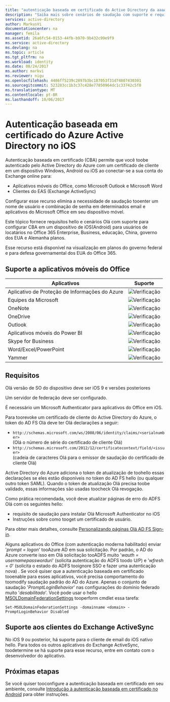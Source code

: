 ```yaml
---
title: "autenticação baseada em certificado do Active Directory da aaaAzure no iOS | Microsoft Docs"
description: "Saiba mais sobre cenários de saudação com suporte e requisitos de saudação para configurar a autenticação baseada em certificado em soluções com dispositivos iOS"
services: active-directory
author: MarkusVi
documentationcenter: na
manager: femila
ms.assetid: 26a6fc54-0153-44fb-b970-9b432c99e9f9
ms.service: active-directory
ms.devlang: na
ms.topic: article
ms.tgt_pltfrm: na
ms.workload: identity
ms.date: 08/24/2017
ms.author: markvi
ms.reviewer: nigu
ms.openlocfilehash: 4486ff5239c2897b3bc187053f31d74807430301
ms.sourcegitcommit: 523283cc1b3c37c428e77850964dc1c33742c5f0
ms.translationtype: MT
ms.contentlocale: pt-BR
ms.lasthandoff: 10/06/2017
---
```

# <a name="azure-active-directory-certificate-based-authentication-on-ios"></a>Autenticação baseada em certificado do Azure Active Directory no iOS

Autenticação baseada em certificado (CBA) permite que você toobe autenticado pelo Active Directory do Azure com um certificado de cliente em um dispositivo Windows, Android ou iOS ao conectar-se a sua conta do Exchange online para: 

* Aplicativos móveis do Office, como Microsoft Outlook e Microsoft Word   
* Clientes do EAS (Exchange ActiveSync) 

Configurar esse recurso elimina a necessidade de saudação tooenter um nome de usuário e combinação de senha em determinados email e aplicativos do Microsoft Office em seu dispositivo móvel. 

Este tópico fornece requisitos hello e cenários Olá com suporte para configurar CBA em um dispositivo de iOS(Android) para usuários de locatários no Office 365 Enterprise, Business, educação, China, governo dos EUA e Alemanha planos.

Esse recurso está disponível na visualização em planos do governo federal e para defesa governamental dos EUA do Office 365.




## <a name="office-mobile-applications-support"></a>Suporte a aplicativos móveis do Office

| Aplicativos | Suporte |
| --- | --- |
| Aplicativo de Proteção de Informações do Azure |![Verificação][1] |
| Equipes da Microsoft |![Verificação][1] |
| OneNote |![Verificação][1] |
| OneDrive |![Verificação][1] |
| Outlook |![Verificação][1] |
| Aplicativos móveis do Power BI |![Verificação][1] |
| Skype for Business |![Verificação][1] |
| Word/Excel/PowerPoint |![Verificação][1] |
| Yammer |![Verificação][1] |


## <a name="requirements"></a>Requisitos 

Olá versão de SO do dispositivo deve ser iOS 9 e versões posteriores 

Um servidor de federação deve ser configurado.  

É necessário um Microsoft Authenticator para aplicativos do Office em iOS.  

Para toorevoke um certificado de cliente do Active Directory do Azure, o token do AD FS Olá deve ter Olá declarações a seguir:  

* `http://schemas.microsoft.com/ws/2008/06/identity/claims/<serialnumber>`  
  (Olá o número de série do certificado de cliente Olá) 
* `http://schemas.microsoft.com/2012/12/certificatecontext/field/<issuer>`  
  (cadeia de caracteres Olá para o emissor de saudação do certificado de cliente Olá) 

Active Directory do Azure adiciona o token de atualização de toohello essas declarações se eles estão disponíveis no token do AD FS hello (ou qualquer outro token SAML). Quando o token de atualização Olá precisa toobe validado, essas informações são usadas toocheck Olá revogação. 

Como prática recomendada, você deve atualizar páginas de erro do ADFS Olá com os seguintes hello:

* requisito de saudação para instalar Olá Microsoft Authenticator no iOS
* Instruções sobre como tooget um certificado de usuário. 

Para obter mais detalhes, consulte [Personalizando páginas Olá AD FS Sign-in](https://technet.microsoft.com/library/dn280950.aspx).

Alguns aplicativos do Office (com autenticação moderna habilitado) enviar '*prompt = logon*' tooAzure AD em sua solicitação. Por padrão, o AD do Azure converte isso em Olá solicitação tooADFS muito '*wauth = usernamepassworduri*' (solicita autenticação do ADFS toodo U/P) e '*wfresh = 0*' (solicita o estado do ADFS tooignore SSO e fazer uma autenticação nova) . Se você quiser que a autenticação baseada em certificado tooenable para esses aplicativos, você precisa comportamento do toomodify saudação padrão do AD do Azure. Apenas o conjunto de saudação '*PromptLoginBehavior*' nas configurações do domínio federado muito '*desabilitado*'. Você pode usar o hello [MSOLDomainFederationSettings](/powershell/module/msonline/set-msoldomainfederationsettings?view=azureadps-1.0) tooperform cmdlet essa tarefa:

`Set-MSOLDomainFederationSettings -domainname <domain> -PromptLoginBehavior Disabled`
  

## <a name="exchange-activesync-clients-support"></a>Suporte aos clientes do Exchange ActiveSync
No iOS 9 ou posterior, há suporte para o cliente de email do iOS nativo hello. Para todos os outros aplicativos do Exchange ActiveSync, toodetermine se há suporte para esse recurso, entre em contato com o desenvolvedor do aplicativo.  


## <a name="next-steps"></a>Próximas etapas

Se você quiser tooconfigure a autenticação baseada em certificado em seu ambiente, consulte [Introdução à autenticação baseada em certificado no Android](active-directory-certificate-based-authentication-get-started.md) para obter instruções.


<!--Image references-->
[1]: ./media/active-directory-certificate-based-authentication-ios/ic195031.png
